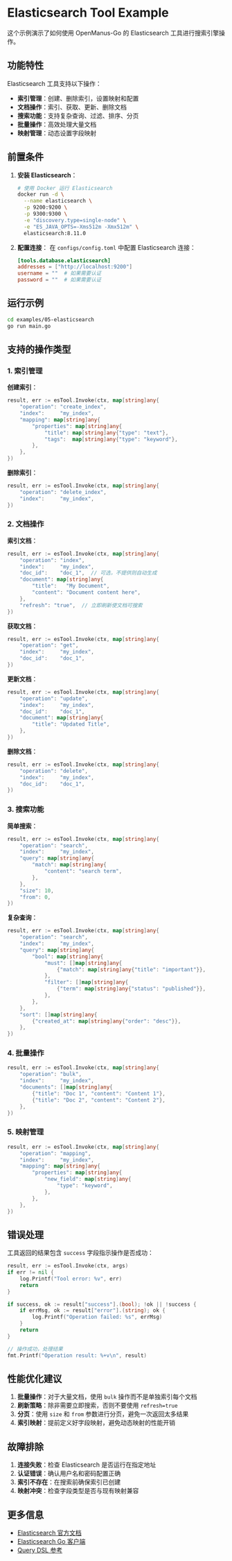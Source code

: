 # Elasticsearch Tool Example

这个示例演示了如何使用 OpenManus-Go 的 Elasticsearch 工具进行搜索引擎操作。

## 功能特性

Elasticsearch 工具支持以下操作：

- **索引管理**：创建、删除索引，设置映射和配置
- **文档操作**：索引、获取、更新、删除文档
- **搜索功能**：支持复杂查询、过滤、排序、分页
- **批量操作**：高效处理大量文档
- **映射管理**：动态设置字段映射

## 前置条件

1. **安装 Elasticsearch**：
   ```bash
   # 使用 Docker 运行 Elasticsearch
   docker run -d \
     --name elasticsearch \
     -p 9200:9200 \
     -p 9300:9300 \
     -e "discovery.type=single-node" \
     -e "ES_JAVA_OPTS=-Xms512m -Xmx512m" \
     elasticsearch:8.11.0
   ```

2. **配置连接**：
   在 `configs/config.toml` 中配置 Elasticsearch 连接：
   ```toml
   [tools.database.elasticsearch]
   addresses = ["http://localhost:9200"]
   username = ""  # 如果需要认证
   password = ""  # 如果需要认证
   ```

## 运行示例

```bash
cd examples/05-elasticsearch
go run main.go
```

## 支持的操作类型

### 1. 索引管理

**创建索引**：
```go
result, err := esTool.Invoke(ctx, map[string]any{
    "operation": "create_index",
    "index":     "my_index",
    "mapping": map[string]any{
        "properties": map[string]any{
            "title": map[string]any{"type": "text"},
            "tags":  map[string]any{"type": "keyword"},
        },
    },
})
```

**删除索引**：
```go
result, err := esTool.Invoke(ctx, map[string]any{
    "operation": "delete_index",
    "index":     "my_index",
})
```

### 2. 文档操作

**索引文档**：
```go
result, err := esTool.Invoke(ctx, map[string]any{
    "operation": "index",
    "index":     "my_index",
    "doc_id":    "doc_1",  // 可选，不提供则自动生成
    "document": map[string]any{
        "title":   "My Document",
        "content": "Document content here",
    },
    "refresh": "true",  // 立即刷新使文档可搜索
})
```

**获取文档**：
```go
result, err := esTool.Invoke(ctx, map[string]any{
    "operation": "get",
    "index":     "my_index",
    "doc_id":    "doc_1",
})
```

**更新文档**：
```go
result, err := esTool.Invoke(ctx, map[string]any{
    "operation": "update",
    "index":     "my_index",
    "doc_id":    "doc_1",
    "document": map[string]any{
        "title": "Updated Title",
    },
})
```

**删除文档**：
```go
result, err := esTool.Invoke(ctx, map[string]any{
    "operation": "delete",
    "index":     "my_index",
    "doc_id":    "doc_1",
})
```

### 3. 搜索功能

**简单搜索**：
```go
result, err := esTool.Invoke(ctx, map[string]any{
    "operation": "search",
    "index":     "my_index",
    "query": map[string]any{
        "match": map[string]any{
            "content": "search term",
        },
    },
    "size": 10,
    "from": 0,
})
```

**复杂查询**：
```go
result, err := esTool.Invoke(ctx, map[string]any{
    "operation": "search",
    "index":     "my_index",
    "query": map[string]any{
        "bool": map[string]any{
            "must": []map[string]any{
                {"match": map[string]any{"title": "important"}},
            },
            "filter": []map[string]any{
                {"term": map[string]any{"status": "published"}},
            },
        },
    },
    "sort": []map[string]any{
        {"created_at": map[string]any{"order": "desc"}},
    },
})
```

### 4. 批量操作

```go
result, err := esTool.Invoke(ctx, map[string]any{
    "operation": "bulk",
    "index":     "my_index",
    "documents": []map[string]any{
        {"title": "Doc 1", "content": "Content 1"},
        {"title": "Doc 2", "content": "Content 2"},
    },
})
```

### 5. 映射管理

```go
result, err := esTool.Invoke(ctx, map[string]any{
    "operation": "mapping",
    "index":     "my_index",
    "mapping": map[string]any{
        "properties": map[string]any{
            "new_field": map[string]any{
                "type": "keyword",
            },
        },
    },
})
```

## 错误处理

工具返回的结果包含 `success` 字段指示操作是否成功：

```go
result, err := esTool.Invoke(ctx, args)
if err != nil {
    log.Printf("Tool error: %v", err)
    return
}

if success, ok := result["success"].(bool); !ok || !success {
    if errMsg, ok := result["error"].(string); ok {
        log.Printf("Operation failed: %s", errMsg)
    }
    return
}

// 操作成功，处理结果
fmt.Printf("Operation result: %+v\n", result)
```

## 性能优化建议

1. **批量操作**：对于大量文档，使用 `bulk` 操作而不是单独索引每个文档
2. **刷新策略**：除非需要立即搜索，否则不要使用 `refresh=true`
3. **分页**：使用 `size` 和 `from` 参数进行分页，避免一次返回太多结果
4. **索引映射**：提前定义好字段映射，避免动态映射的性能开销

## 故障排除

1. **连接失败**：检查 Elasticsearch 是否运行在指定地址
2. **认证错误**：确认用户名和密码配置正确
3. **索引不存在**：在搜索前确保索引已创建
4. **映射冲突**：检查字段类型是否与现有映射兼容

## 更多信息

- [Elasticsearch 官方文档](https://www.elastic.co/guide/en/elasticsearch/reference/current/index.html)
- [Elasticsearch Go 客户端](https://github.com/elastic/go-elasticsearch)
- [Query DSL 参考](https://www.elastic.co/guide/en/elasticsearch/reference/current/query-dsl.html)
